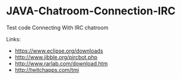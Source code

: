 # JAVA-Chatroom-Connection-IRC

Test code
Connecting With IRC chatroom 


Links:
* https://www.eclipse.org/downloads
* http://www.jibble.org/pircbot.php
* http://www.rarlab.com/download.htm
* http://twitchapps.com/tmi
